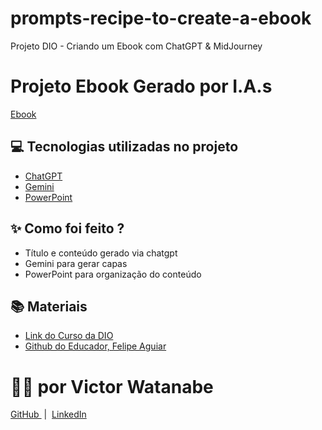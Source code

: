 # prompts-recipe-to-create-a-ebook
Projeto DIO - Criando um Ebook com ChatGPT &amp; MidJourney



# Projeto Ebook Gerado por I.A.s
<p>
    <a 
        href="https://github.com/yukiow55/prompts-recipe-to-create-a-ebook/blob/main/assets/Ebook%20-%20Godot%20Fighter%20Dom%C3%ADne%20o%20C%C3%B3digo%20Ven%C3%A7a%20o%20Jogo.pdf">
        Ebook
    </a>
</p>

## 💻 Tecnologias utilizadas no projeto

- [ChatGPT](https://chat.openai.com/) 
- [Gemini](https://gemini.google.com/app)
- [PowerPoint](https://www.microsoft.com/en/microsoft-365/powerpoint)

## ✨ Como foi feito ?

- Título e conteúdo gerado via chatgpt
- Gemini para gerar capas
- PowerPoint para organização do conteúdo
  

## 📚 Materiais

- [Link do Curso da DIO](https://web.dio.me/lab/criando-um-ebook-com-chatgpt-midjourney)
- [Github do Educador, 
Felipe Aguiar](https://github.com/felipeAguiarCode/prompts-recipe-to-create-a-ebook)

# 👨‍💻 por Victor Watanabe

<p>
    <a 
        href="https://github.com/yukiow55">
        GitHub
    </a>
    &nbsp;|&nbsp;
    <a 
        href="https://www.linkedin.com/in/victor-yukio-watanabe-0a7149230/">
        LinkedIn
    </a>
</p>
<br/><br/>
